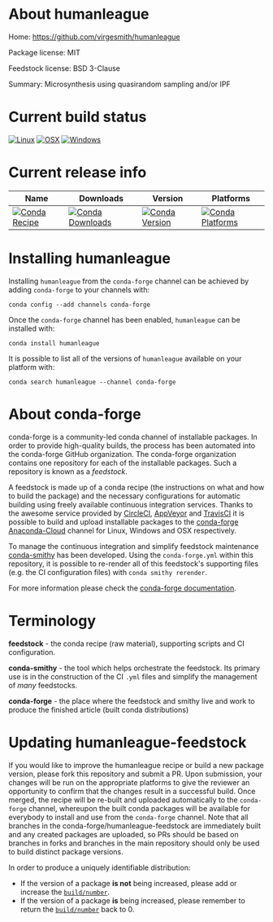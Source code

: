 About humanleague
=================

Home: https://github.com/virgesmith/humanleague

Package license: MIT

Feedstock license: BSD 3-Clause

Summary: Microsynthesis using quasirandom sampling and/or IPF



Current build status
====================

[![Linux](https://img.shields.io/circleci/project/github/conda-forge/humanleague-feedstock/master.svg?label=Linux)](https://circleci.com/gh/conda-forge/humanleague-feedstock)
[![OSX](https://img.shields.io/travis/conda-forge/humanleague-feedstock/master.svg?label=macOS)](https://travis-ci.org/conda-forge/humanleague-feedstock)
[![Windows](https://img.shields.io/appveyor/ci/conda-forge/humanleague-feedstock/master.svg?label=Windows)](https://ci.appveyor.com/project/conda-forge/humanleague-feedstock/branch/master)

Current release info
====================

| Name | Downloads | Version | Platforms |
| --- | --- | --- | --- |
| [![Conda Recipe](https://img.shields.io/badge/recipe-humanleague-green.svg)](https://anaconda.org/conda-forge/humanleague) | [![Conda Downloads](https://img.shields.io/conda/dn/conda-forge/humanleague.svg)](https://anaconda.org/conda-forge/humanleague) | [![Conda Version](https://img.shields.io/conda/vn/conda-forge/humanleague.svg)](https://anaconda.org/conda-forge/humanleague) | [![Conda Platforms](https://img.shields.io/conda/pn/conda-forge/humanleague.svg)](https://anaconda.org/conda-forge/humanleague) |

Installing humanleague
======================

Installing `humanleague` from the `conda-forge` channel can be achieved by adding `conda-forge` to your channels with:

```
conda config --add channels conda-forge
```

Once the `conda-forge` channel has been enabled, `humanleague` can be installed with:

```
conda install humanleague
```

It is possible to list all of the versions of `humanleague` available on your platform with:

```
conda search humanleague --channel conda-forge
```


About conda-forge
=================

conda-forge is a community-led conda channel of installable packages.
In order to provide high-quality builds, the process has been automated into the
conda-forge GitHub organization. The conda-forge organization contains one repository
for each of the installable packages. Such a repository is known as a *feedstock*.

A feedstock is made up of a conda recipe (the instructions on what and how to build
the package) and the necessary configurations for automatic building using freely
available continuous integration services. Thanks to the awesome service provided by
[CircleCI](https://circleci.com/), [AppVeyor](https://www.appveyor.com/)
and [TravisCI](https://travis-ci.org/) it is possible to build and upload installable
packages to the [conda-forge](https://anaconda.org/conda-forge)
[Anaconda-Cloud](https://anaconda.org/) channel for Linux, Windows and OSX respectively.

To manage the continuous integration and simplify feedstock maintenance
[conda-smithy](https://github.com/conda-forge/conda-smithy) has been developed.
Using the ``conda-forge.yml`` within this repository, it is possible to re-render all of
this feedstock's supporting files (e.g. the CI configuration files) with ``conda smithy rerender``.

For more information please check the [conda-forge documentation](https://conda-forge.org/docs/).

Terminology
===========

**feedstock** - the conda recipe (raw material), supporting scripts and CI configuration.

**conda-smithy** - the tool which helps orchestrate the feedstock.
                   Its primary use is in the construction of the CI ``.yml`` files
                   and simplify the management of *many* feedstocks.

**conda-forge** - the place where the feedstock and smithy live and work to
                  produce the finished article (built conda distributions)


Updating humanleague-feedstock
==============================

If you would like to improve the humanleague recipe or build a new
package version, please fork this repository and submit a PR. Upon submission,
your changes will be run on the appropriate platforms to give the reviewer an
opportunity to confirm that the changes result in a successful build. Once
merged, the recipe will be re-built and uploaded automatically to the
`conda-forge` channel, whereupon the built conda packages will be available for
everybody to install and use from the `conda-forge` channel.
Note that all branches in the conda-forge/humanleague-feedstock are
immediately built and any created packages are uploaded, so PRs should be based
on branches in forks and branches in the main repository should only be used to
build distinct package versions.

In order to produce a uniquely identifiable distribution:
 * If the version of a package **is not** being increased, please add or increase
   the [``build/number``](https://conda.io/docs/user-guide/tasks/build-packages/define-metadata.html#build-number-and-string).
 * If the version of a package **is** being increased, please remember to return
   the [``build/number``](https://conda.io/docs/user-guide/tasks/build-packages/define-metadata.html#build-number-and-string)
   back to 0.
